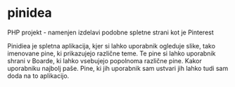 # pinidea
 PHP projekt - namenjen izdelavi podobne spletne strani kot je Pinterest
 
 Pinidiea je spletna aplikacija, kjer si lahko uporabnik ogleduje slike, tako imenovane pine, ki prikazujejo različne teme. Te pine si lahko uporabnik shrani v Boarde, ki lahko vsebujejo popolnoma različne pine. Kakor uporabniku najbolj paše. Pine, ki jih uporabnik sam ustvari jih lahko tudi sam doda na to aplikacijo.
 

